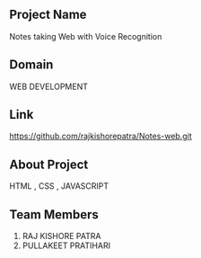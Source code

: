 ## Project Name

Notes taking Web with Voice Recognition

## Domain

WEB DEVELOPMENT

## Link

https://github.com/rajkishorepatra/Notes-web.git

## About Project

HTML , CSS , JAVASCRIPT

## Team Members

 1. RAJ KISHORE PATRA
 2. PULLAKEET PRATIHARI
